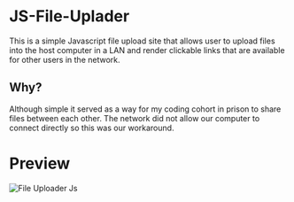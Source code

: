 # JS-File-Uplader
This is a simple Javascript file upload site that allows user to upload files into the host computer in a LAN and render clickable links that are available for other users in the network.

## Why?
Although simple it served as a way for my coding cohort in prison to share files between each other. The network did not allow our computer to connect directly so this was our workaround.

# Preview
![File Uploader Js](https://github.com/Pohblano/JS-File-Uplader/assets/161651030/1414d028-6b20-4c18-ad2e-88d662c07f48)
